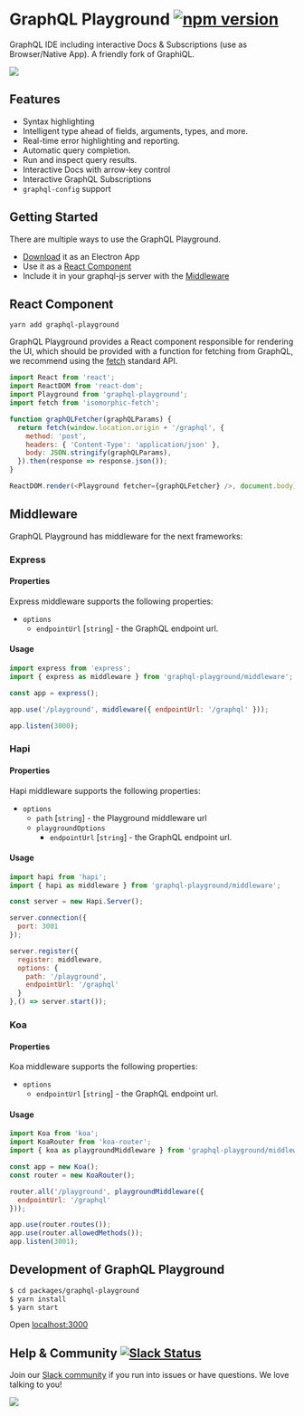 # GraphQL Playground [![npm version](https://badge.fury.io/js/graphql-playground.svg)](https://badge.fury.io/js/graphql-playground)
GraphQL IDE including interactive Docs & Subscriptions (use as Browser/Native App). A friendly fork of GraphiQL.


![](https://i.imgur.com/JkiNjQo.png)

## Features

* Syntax highlighting
* Intelligent type ahead of fields, arguments, types, and more.
* Real-time error highlighting and reporting.
* Automatic query completion.
* Run and inspect query results.
* Interactive Docs with arrow-key control
* Interactive GraphQL Subscriptions
* `graphql-config` support

## Getting Started
There are multiple ways to use the GraphQL Playground.
- [Download](https://s3-eu-west-1.amazonaws.com/graphcool-assets/graphql-playground/GraphQL+Playground-0.1.1.dmg) it as an Electron App
- Use it as a [React Component](#react-component)
- Include it in your graphql-js server with the [Middleware](#middleware)



## React Component
```
yarn add graphql-playground
```

GraphQL Playground provides a React component responsible for rendering the UI, which should be provided with a function for fetching from GraphQL, we recommend using the [fetch](https://fetch.spec.whatwg.org/) standard API.

```js
import React from 'react';
import ReactDOM from 'react-dom';
import Playground from 'graphql-playground';
import fetch from 'isomorphic-fetch';

function graphQLFetcher(graphQLParams) {
  return fetch(window.location.origin + '/graphql', {
    method: 'post',
    headers: { 'Content-Type': 'application/json' },
    body: JSON.stringify(graphQLParams),
  }).then(response => response.json());
}

ReactDOM.render(<Playground fetcher={graphQLFetcher} />, document.body);
```

## Middleware
GraphQL Playground has middleware for the next frameworks:

### Express

#### Properties
Express middleware supports the following properties:

+ `options`
  + `endpointUrl` [`string`] - the GraphQL endpoint url.

#### Usage
```js
import express from 'express';
import { express as middleware } from 'graphql-playground/middleware';

const app = express();

app.use('/playground', middleware({ endpointUrl: '/graphql' }));

app.listen(3000);
```

### Hapi

#### Properties
Hapi middleware supports the following properties:

+ `options`
  + `path` [`string`] - the Playground middleware url
  + `playgroundOptions`
      + `endpointUrl` [`string`] - the GraphQL endpoint url.

#### Usage
```js
import hapi from 'hapi';
import { hapi as middleware } from 'graphql-playground/middleware';

const server = new Hapi.Server();

server.connection({
  port: 3001
});

server.register({
  register: middleware,
  options: {
    path: '/playground',
    endpointUrl: '/graphql'
  }
},() => server.start());
```

### Koa

#### Properties
Koa middleware supports the following properties:

+ `options`
  + `endpointUrl` [`string`] - the GraphQL endpoint url.

#### Usage
```js
import Koa from 'koa';
import KoaRouter from 'koa-router';
import { koa as playgroundMiddleware } from 'graphql-playground/middleware';

const app = new Koa();
const router = new KoaRouter();

router.all('/playground', playgroundMiddleware({
  endpointUrl: '/graphql'
}));

app.use(router.routes());
app.use(router.allowedMethods());
app.listen(3001);
```

## Development of GraphQL Playground
```sh
$ cd packages/graphql-playground
$ yarn install
$ yarn start
```
Open
[localhost:3000](http://localhost:3000/?endpoint=https://api.graph.cool/simple/v1/cj56h35ol3y93018144iab4wo&subscription=wss://subscriptions.graph.cool/v1/cj56h35ol3y93018144iab4wo)


<a name="help-and-community" />

## Help & Community [![Slack Status](https://slack.graph.cool/badge.svg)](https://slack.graph.cool)

Join our [Slack community](http://slack.graph.cool/) if you run into issues or have questions. We love talking to you!

[![](http://i.imgur.com/5RHR6Ku.png)](https://www.graph.cool/)
